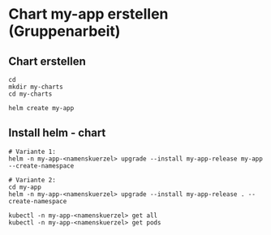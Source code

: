 # Chart my-app erstellen (Gruppenarbeit) 

## Chart erstellen 

```
cd 
mkdir my-charts
cd my-charts
```

```
helm create my-app
``` 

## Install helm - chart 

```
# Variante 1:
helm -n my-app-<namenskuerzel> upgrade --install my-app-release my-app --create-namespace 
```

```
# Variante 2:
cd my-app
helm -n my-app-<namenskuerzel> upgrade --install my-app-release . --create-namespace 
```

```
kubectl -n my-app-<namenskuerzel> get all
kubectl -n my-app-<namenskuerzel> get pods 
```
